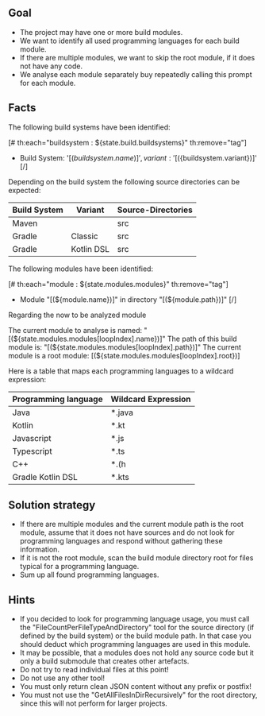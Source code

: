 ## Goal

* The project may have one or more build modules.
* We want to identify all used programming languages for each build module.
* If there are multiple modules, we want to skip the root module, if it does not have any code.
* We analyse each module separately buy repeatedly calling this prompt for each module.

## Facts

The following build systems have been identified:

[# th:each="buildsystem : ${state.build.buildsystems}" th:remove="tag"]
* Build System: '[(${buildsystem.name})]', variant: '[(${buildsystem.variant})]'
[/]


Depending on the build system the following source directories can be expected:

|Build System |Variant     | Source-Directories |
|-------------|------------|--------------------|
|Maven        |            | src                |
|Gradle       | Classic    | src                |
|Gradle       | Kotlin DSL | src                |

The following modules have been identified:

[# th:each="module : ${state.modules.modules}" th:remove="tag"]
* Module "[(${module.name})]" in directory "[(${module.path})]"
[/]

Regarding the now to be analyzed module

The current module to analyse is named: "[(${state.modules.modules[loopIndex].name})]"
The path of this build module is: "[(${state.modules.modules[loopIndex].path})]"
The current module is a root module: [(${state.modules.modules[loopIndex].root})]

Here is a table that maps each programming languages to a wildcard expression:

| Programming language | Wildcard Expression |
|----------------------|---------------------|
| Java                 | *.java              |
| Kotlin               | *.kt                |
| Javascript           | *.js                |
| Typescript           | *.ts                |
| C++                  | *.(h|hpp|cpp|cc)    |
| Gradle Kotlin DSL    | *.kts               |

## Solution strategy

* If there are multiple modules and the current module path is the root module, assume that it does not have sources and do not look for programming languages and respond without gathering these information.  
* If it is not the root module, scan the build module directory root for files typical for a programming language.
* Sum up all found programming languages.

## Hints

* If you decided to look for programming language usage, you must call the "FileCountPerFileTypeAndDirectory" tool for the source directory (if defined by the build system) or the build module path. In that case you should deduct which programming languages are used in this module.
* It may be possible, that a modules does not hold any source code but it only a build submodule that creates other artefacts.
* Do not try to read individual files at this point!
* Do not use any other tool!
* You must only return clean JSON content without any prefix or postfix!
* You must not use the "GetAllFilesInDirRecursively" for the root directory, since this will not perform for larger projects.
